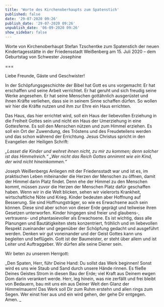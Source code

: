 ```yaml
---
title: 'Worte des Kirchenoberhaupts zum Spatenstich'
published: false
date: '29-07-2020 09:26'
publish_date: '29-07-2020 09:26'
unpublish_date: '06-09-2020 09:26'
show_sidebar: false
---
```


Worte von Kirchenoberhaupt Stefan Tzschentke zum Spatenstich der neuen Kindertagesstätte in der Friedensstadt Weißenberg am 15. Juli 2020 – dem Geburtstag von Schwester Josephine

===

Liebe Freunde, Gäste und Geschwister!

In der Schöpfungsgeschichte der Bibel hat Gott es uns vorgemacht:
Er hat erschaffen und seine Arbeit verrichtet. Er hat geruht und sich freudig seine Werke angesehen. Er hat seine Menschen gottähnlich ausgerüstet und ihnen Kräfte verliehen, dass sie in seinem Sinne schaffen dürfen. So wollen wir hier die Kräfte nutzen und ihm zur Ehre ein Haus errichten.

Das Haus, das hier errichtet wird, soll ein Haus der liebevollen Erziehung in die Freiheit Gottes sein und nicht ein Haus der Umerziehung in eine Gottesferne. Es soll den Menschen nützen und zum Himmel erziehen. Es soll ein Ort der Zuwendung, des Tröstens und des Freudeteilens werden und das schon während der Errichtung. Jesus Christus spricht in den Evangelien der Heiligen Schrift:

_„Lasset die Kinder und wehret ihnen nicht, zu mir zu kommen; denn solcher ist das Himmelreich.“ „Wer nicht das Reich Gottes annimmt wie ein Kind, der wird nicht hineinkommen.“_

Joseph Weißenbergs Anliegen mit der Friedensstadt war und ist es, im praktischen Leben miteinander die Herzen der Menschen zu öffnen, damit der Himmel darin Platz findet. Denn ehe der Himmel zu den Menschen kommt, müssen zuvor die Herzen der Menschen Platz dafür geschaffen haben. Wenn wir in die Welt blicken, sehen wir vielerorts Krankheit, wirtschaftliche Nöte und Krieg. Kinder bedeuten aber Hoffnung auf Besserung. Sie sind Hoffnungsträger, so wie es Erwachsene auch sein können. Diese sind aber schon von dieser Erde geprägt und teilweise ihren Gesetzen unterworfen. Kinder hingegen sind freier und glaubens-, vertrauens- und phantasievoller als Erwachsene. Es ist wichtig, dass alle Planungen und Bautätigkeiten stets konzentriert, fröhlich und im liebevollen Respekt zueinander und gegenüber der Schöpfung gedacht und ausgeführt werden. Denken wir gut voneinander und der Geist Gottes kann uns begleiten und beflügeln. Gott ist der Baumeister, er steht über allem und ist Leiter und Auftraggeber. Wir dürfen alle seine Diener sein.

Wir beten zu unserem Herrgott:

_Den Spaten, Herr, führ Deine Hand:
Du sollst das Werk beginnen!
Sonst wird es uns wie Staub und Sand
durch unsere Hände rinnen.
Es fließe Deines Geistes Strom
in diesen Bau der Erde;
viel Kraft aus Deinem ewgen Dom
darin verankert werde.
Herr, leg hinein, was nie zerfällt
und frei bleibt von Bedauern,
bau mit uns ein aus Deiner Welt
den Glanz der Himmelmauern!
Das Werk soll Dir zum Ruhm erstehn
und allen rings zum Segen.
Wer einst hier aus und ein wird gehen,
der gehe Dir entgegen.
Amen.
_